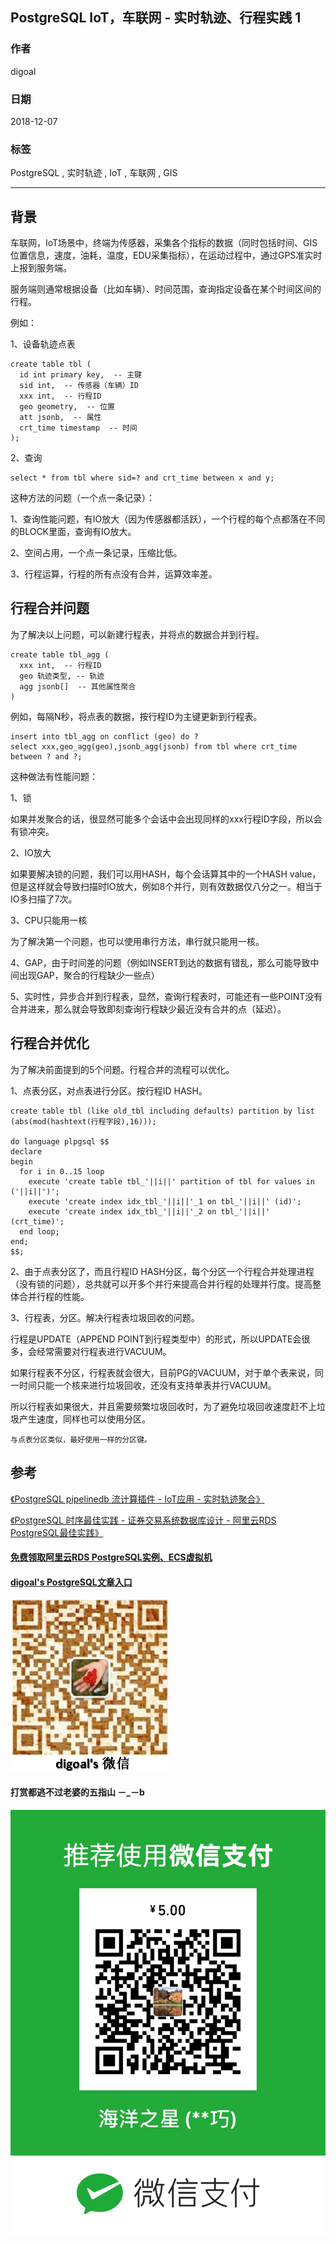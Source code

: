 ## PostgreSQL IoT，车联网 - 实时轨迹、行程实践 1 
                                                               
### 作者                                                               
digoal                                                               
                                                               
### 日期                                                               
2018-12-07                                                             
                                                               
### 标签                                                               
PostgreSQL , 实时轨迹 , IoT , 车联网 , GIS    
                                                               
----                                                               
                                                               
## 背景       
车联网，IoT场景中，终端为传感器，采集各个指标的数据（同时包括时间、GIS位置信息，速度，油耗，温度，EDU采集指标），在运动过程中，通过GPS准实时上报到服务端。  
  
服务端则通常根据设备（比如车辆）、时间范围，查询指定设备在某个时间区间的行程。  
  
例如：  
  
1、设备轨迹点表  
  
```  
create table tbl (  
  id int primary key,  -- 主键  
  sid int,  -- 传感器（车辆）ID  
  xxx int,  -- 行程ID  
  geo geometry,  -- 位置  
  att jsonb,  -- 属性  
  crt_time timestamp  -- 时间  
);  
```  
  
2、查询  
  
```  
select * from tbl where sid=? and crt_time between x and y;  
```  
  
这种方法的问题（一个点一条记录）：  
  
1、查询性能问题，有IO放大（因为传感器都活跃），一个行程的每个点都落在不同的BLOCK里面，查询有IO放大。  
  
2、空间占用，一个点一条记录，压缩比低。  
  
3、行程运算，行程的所有点没有合并，运算效率差。  
  
## 行程合并问题  
  
为了解决以上问题，可以新建行程表，并将点的数据合并到行程。  
  
```  
create table tbl_agg (  
  xxx int,  -- 行程ID  
  geo 轨迹类型, -- 轨迹  
  agg jsonb[]  -- 其他属性聚合  
)  
```  
  
例如，每隔N秒，将点表的数据，按行程ID为主键更新到行程表。  
  
```  
insert into tbl_agg on conflict (geo) do ?   
select xxx,geo_agg(geo),jsonb_agg(jsonb) from tbl where crt_time between ? and ?;  
```  
  
这种做法有性能问题：  
  
1、锁  
  
如果并发聚合的话，很显然可能多个会话中会出现同样的xxx行程ID字段，所以会有锁冲突。  
  
2、IO放大  
  
如果要解决锁的问题，我们可以用HASH，每个会话算其中的一个HASH value，但是这样就会导致扫描时IO放大，例如8个并行，则有效数据仅八分之一。相当于IO多扫描了7次。  
  
3、CPU只能用一核  
  
为了解决第一个问题，也可以使用串行方法，串行就只能用一核。  
  
4、GAP，由于时间差的问题（例如INSERT到达的数据有错乱，那么可能导致中间出现GAP，聚合的行程缺少一些点）  
  
5、实时性，异步合并到行程表，显然，查询行程表时，可能还有一些POINT没有合并进来，那么就会导致即刻查询行程缺少最近没有合并的点（延迟）。  
  
## 行程合并优化  
为了解决前面提到的5个问题。行程合并的流程可以优化。  
  
1、点表分区，对点表进行分区。按行程ID HASH。  
  
```  
create table tbl (like old_tbl including defaults) partition by list (abs(mod(hashtext(行程字段),16)));   
  
do language plpgsql $$  
declare  
begin  
  for i in 0..15 loop  
    execute 'create table tbl_'||i||' partition of tbl for values in ('||i||')';  
    execute 'create index idx_tbl_'||i||'_1 on tbl_'||i||' (id)';  
    execute 'create index idx_tbl_'||i||'_2 on tbl_'||i||' (crt_time)';  
  end loop;  
end;  
$$;  
```  
  
2、由于点表分区了，而且行程ID HASH分区，每个分区一个行程合并处理进程（没有锁的问题），总共就可以开多个并行来提高合并行程的处理并行度。提高整体合并行程的性能。  
  
3、行程表，分区。解决行程表垃圾回收的问题。  
  
行程是UPDATE（APPEND POINT到行程类型中）的形式，所以UPDATE会很多，会经常需要对行程表进行VACUUM。  
  
如果行程表不分区，行程表就会很大，目前PG的VACUUM，对于单个表来说，同一时间只能一个核来进行垃圾回收，还没有支持单表并行VACUUM。  
  
所以行程表如果很大，并且需要频繁垃圾回收时，为了避免垃圾回收速度赶不上垃圾产生速度，同样也可以使用分区。  
  
```  
与点表分区类似，最好使用一样的分区键。  
```  
  
  
## 参考  
[《PostgreSQL pipelinedb 流计算插件 - IoT应用 - 实时轨迹聚合》](../201811/20181101_02.md)    
  
[《PostgreSQL 时序最佳实践 - 证券交易系统数据库设计 - 阿里云RDS PostgreSQL最佳实践》](../201704/20170417_01.md)    
  
  
  
  
  
  
  
  
  
  
  
#### [免费领取阿里云RDS PostgreSQL实例、ECS虚拟机](https://free.aliyun.com/ "57258f76c37864c6e6d23383d05714ea")
  
  
#### [digoal's PostgreSQL文章入口](https://github.com/digoal/blog/blob/master/README.md "22709685feb7cab07d30f30387f0a9ae")
  
  
![digoal's weixin](../pic/digoal_weixin.jpg "f7ad92eeba24523fd47a6e1a0e691b59")
  
  
  
  
  
  
#### 打赏都逃不过老婆的五指山 －_－b  
![wife's weixin ds](../pic/wife_weixin_ds.jpg "acd5cce1a143ef1d6931b1956457bc9f")
  
